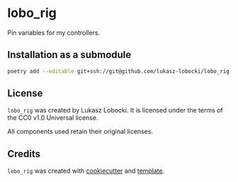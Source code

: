 # lobo_rig

Pin variables for my controllers.

## Installation as a submodule

```bash
poetry add --editable git+ssh://git@github.com/lukasz-lobocki/lobo_rig.git
```

## License

`lobo_rig` was created by Lukasz Lobocki. It is licensed under the terms of the CC0 v1.0 Universal license.

All components used retain their original licenses.

## Credits

`lobo_rig` was created with [cookiecutter](https://cookiecutter.readthedocs.io/en/latest/) and [template](https://github.com/lukasz-lobocki/py-pkgs-cookiecutter).
